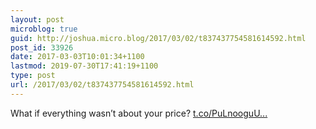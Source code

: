 ```yaml
---
layout: post
microblog: true
guid: http://joshua.micro.blog/2017/03/02/t837437754581614592.html
post_id: 33926
date: 2017-03-03T10:01:34+1100
lastmod: 2019-07-30T17:41:19+1100
type: post
url: /2017/03/02/t837437754581614592.html
---
```

What if everything wasn’t about your price? [t.co/PuLnooguU...](https://t.co/PuLnooguU8)

